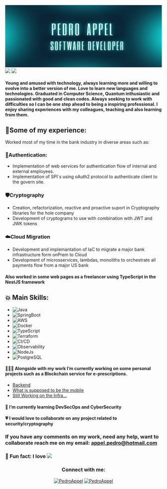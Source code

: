 <img alt="banner" src="./imgs/banner_foto.png" style="height: 200px; width: 100%">

<picture>
  <img src="https://github-readme-stats.vercel.app/api?username=Pedro-Appel&show_icons=true&theme=dark" />
</picture>

<picture>
    <img src="https://github-readme-stats.vercel.app/api/top-langs/?username=Pedro-Appel&layout=compact&theme=dark" />
</picture>


#### Young and amused with technology, always learning more and willing to evolve into a better version of me. Love to learn new languages and technologies. Graduated in Computer Science, Quantum inthusiastic and passionated with good and clean codes. Always seeking to work with difficulties so I can be one step ahead to being a inspiring professional. I enjoy sharing experiences with my colleagues, teaching and also learning from them.

## 🌟Some of my experience:

Worked most of my time in the bank industry in diverse areas such as:

### 🔐Authentication: 

* Implementation of web services for authentication flow of internal and external employees.
* Implementation of SPI`s using oAuth2 protocol to authenticate client to the govern site.

### 🛡️Cryptography

* Creation, refactorization, reactive and proactive suport in Cryptography libraries for the hole company
* Development of cryptograms to use with combination with JWT and JWK tokens

### ☁️Cloud Migration


* Development and implemantation of IaC to migrate a major bank infrastructure form onPrem to Cloud
* Development of microsservices, lambdas, monoliths to orchestrate all payments flow from a major US bank

#### Also worked in some web pages as a freelancer using TypeScript in the NestJS framework

## 💥 Main Skills:

-  <img alt="Java" src="https://img.shields.io/badge/Java-ED8B00?style=for-the-badge&logo=openjdk&logoColor=white">
-  <img alt="SpringBoot" src="https://img.shields.io/badge/Spring_Boot-F2F4F9?style=for-the-badge&logo=spring-boot">
-  <img alt="AWS" src="https://img.shields.io/badge/Amazon_AWS-FF9900?style=for-the-badge&logo=amazonaws&logoColor=white">
-  <img alt="Docker" src="https://img.shields.io/badge/Docker-2CA5E0?style=for-the-badge&logo=docker&logoColor=white">
-  <img alt="TypeScript" src="https://img.shields.io/badge/TypeScript-007ACC?style=for-the-badge&logo=typescript&logoColor=white">
-  <img alt="Terraform" src="https://img.shields.io/badge/Terraform-7B42BC?style=for-the-badge&logo=terraform&logoColor=white">
-  <img alt="CI/CD" src="https://img.shields.io/badge/Jenkins-D24939?style=for-the-badge&logo=Jenkins&logoColor=white">
-  <img alt="Observability" src="https://img.shields.io/badge/Grafana-F2F4F9?style=for-the-badge&logo=grafana&logoColor=orange&labelColor=F2F4F9">
-  <img alt="NodeJs" src="https://img.shields.io/badge/Node.js-339933?style=for-the-badge&logo=nodedotjs&logoColor=white">
-  <img alt="PostgreSQL" src="https://img.shields.io/badge/PostgreSQL-316192?style=for-the-badge&logo=postgresql&logoColor=white">




#### 🧑🏻‍💻 Alongside with my work I’m currently working on some personal projects such as a Blockchain service for e-prescriptions.

- [Backend](https://github.com/Pedro-Appel/bbs-prescription-blockchain)
- [What is supposed to be the mobile](https://github.com/Pedro-Appel/bbs-prescription-mobile)
- [Still Working on the Infra...](https://github.com/Pedro-Appel/bbs-prescription-infrastructure)


#### 🌱 I’m currently learning DevSecOps and CyberSecurity

#### 💗 I would love to collaborate on any project related to security/cryptography
###  If you have any comments on my work, need any help, want to collaborate reach me on my email: appel.pedro@hotmail.com

### 🤫 Fun fact:  I love <img src="https://img.shields.io/badge/KFC-F40027?style=for-the-badge&logo=kfc&logoColor=white" height="25">


<h3 align="center">Connect with me:</h3>
<p align="center">
<a href="https://linkedin.com/in/pedro-appel" target="blank"><img align="center" src="https://img.shields.io/badge/LinkedIn-0077B5?style=for-the-badge&logo=linkedin&logoColor=white" alt="PedroAppel" height="30" width="100" /></a>
<a href="https://instagram.com/pedr_appel" target="blank"><img align="center" src="https://img.shields.io/badge/instagram-%23E4405F.svg?&style=for-the-badge&logo=instagram&logoColor=white" alt="PedroAppel" height="30" width="100" /></a>
 